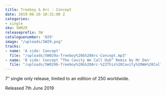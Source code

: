 ```yaml
---
title: Treeboy & Arc - Concept
date: 2019-06-26 10:31:00 Z
categories:
- single
sku: SW029
releaseprefix: SW
cataloguenumber: '029'
image: "/uploads/SW29.png"
tracks:
- name: 'A side: Concept'
  file: "/uploads/SW029a-Treeboy%20&%20Arc-Concept.mp3"
- name: 'B side: Concept “The Cavity We Call Dub” Remix by Mr Dan'
  file: "/uploads/SW029b-Treeboy%20&%20Arc-%22This%20Cavity%20We%20Call%20Dub%22%20Remix%20by%20Mr%20Dan.mp3"
---
```


7″ single only release, limited to an edition of 250 worldwide.

Released 7th June 2019